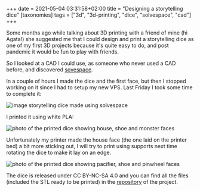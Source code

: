 +++
date = 2021-05-04 03:31:58+02:00
title = "Designing a storytelling dice"
[taxonomies]
tags = ["3d", "3d-printing", "dice", "solvespace", "cad"]
+++

Some months ago while talking about 3D printing with a friend of mine
(hi Agata!) she suggested me that I could design and print a storytelling dice
as one of my first 3D projects because it's quite easy to do, and post pandemic
it would be fun to play with friends.

So I looked at a CAD I could use, as someone who never used a CAD before, and
discovered [sovespace](https://solvespace.com/index.pl).

In a couple of hours I made the dice and the first face, but then I stopped
working on it since I had to setup my new VPS. Last Friday I took some time to
complete it:

![image storytelling dice made using solvespace](https://noa.mornie.org/eriol/storytelling-dice/media/tag/v1/dice.png)

I printed it using white PLA:

![photo of the printed dice showing house, shoe and monster faces](https://noa.mornie.org/eriol/storytelling-dice/raw/tag/v1/01.jpg)

Unfortunately my printer made the house face (the one laid on the printer bed) a
bit more sticking out, I will try to print using supports next time rotating the
dice to make it lay on an edge.

![photo of the printed dice showing pacifier, shoe and pinwheel faces](https://noa.mornie.org/eriol/storytelling-dice/raw/tag/v1/02.jpg)

The dice is released under CC BY-NC-SA 4.0 and you can find all the files
(included the STL ready to be printed) in the
[repository](https://noa.mornie.org/eriol/storytelling-dice) of the project.
